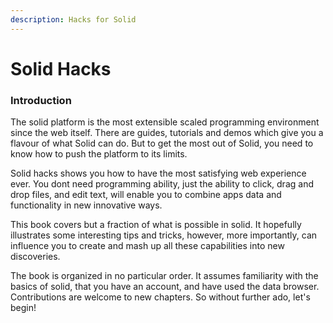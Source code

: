 ```yaml
---
description: Hacks for Solid
---
```


# Solid Hacks

### Introduction

The solid platform is the most extensible scaled programming environment since the web itself. There are guides, tutorials and demos which give you a flavour of what Solid can do. But to get the most out of Solid, you need to know how to push the platform to its limits.  

Solid hacks shows you how to have the most satisfying web experience ever.  You dont need programming ability, just the ability to click, drag and drop files, and edit text, will enable you to combine apps data and functionality in new innovative ways.

This book covers but a fraction of what is possible in solid.  It hopefully illustrates some interesting tips and tricks, however, more importantly, can influence you to create and mash up all these capabilities into new discoveries.

The book is organized in no particular order.  It assumes familiarity with the basics of solid, that you have an account, and have used the data browser.  Contributions are welcome to new chapters.  So without further ado, let's begin!

